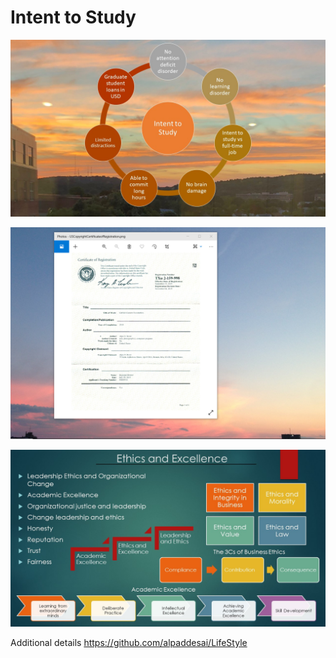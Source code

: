 # Intent to Study

![image](IntenttoStudy.jpg)

![image](USCopyrightCertificate.png)

![image](Ethics.jpg)

Additional details https://github.com/alpaddesai/LifeStyle
